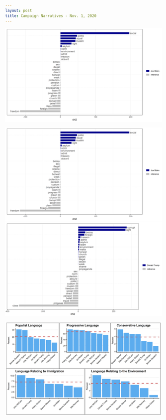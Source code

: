 ```yaml
---
layout: post
title: Campaign Narratives - Nov. 1, 2020
---
```


![picture](../images/all_words_cloud.png)

![picture](../images/biden_relative.png)
![picture](../images/trump_relative.png)

![picture](../images/content_cat_bars.png)